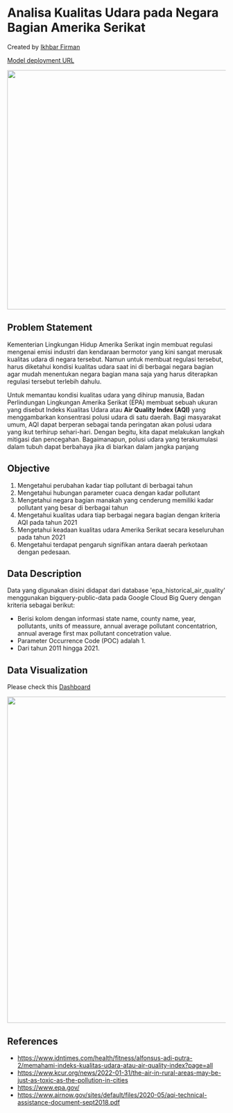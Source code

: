 # Analisa Kualitas Udara pada Negara Bagian Amerika Serikat

Created by [Ikhbar Firman](https://github.com/ikhbarfirman)

[Model deployment URL](https://frontend-ikhbarp2ml2.herokuapp.com/)

<div align="center">
  <p>
    <a align="center">
      <img width="550" src="https://camo.githubusercontent.com/45ee38bc4f423575c307dd3e769a97276ef2c02fa6c8c809b847351860f09da4/68747470733a2f2f75706c6f61642e77696b696d656469612e6f72672f77696b6970656469612f636f6d6d6f6e732f7468756d622f312f31342f4169725f506f6c6c7574696f6e2d436175736573253236456666656374732e7376672f3130353270782d4169725f506f6c6c7574696f6e2d436175736573253236456666656374732e7376672e706e67"></a>
  </p>
</div>  

## Problem Statement

Kementerian Lingkungan Hidup Amerika Serikat ingin membuat regulasi mengenai emisi industri dan kendaraan bermotor yang kini sangat merusak kualitas udara di negara tersebut. Namun untuk membuat regulasi tersebut, harus diketahui kondisi kualitas udara saat ini di berbagai negara bagian agar mudah menentukan negara bagian mana saja yang harus diterapkan regulasi tersebut terlebih dahulu.

Untuk memantau kondisi kualitas udara yang dihirup manusia, Badan Perlindungan Lingkungan Amerika Serikat (EPA) membuat sebuah ukuran yang disebut Indeks Kualitas Udara atau **Air Quality Index (AQI)** yang menggambarkan konsentrasi polusi udara di satu daerah. Bagi masyarakat umum, AQI dapat berperan sebagai tanda peringatan akan polusi udara yang ikut terhirup sehari-hari. Dengan begitu, kita dapat melakukan langkah mitigasi dan pencegahan. Bagaimanapun, polusi udara yang terakumulasi dalam tubuh dapat berbahaya jika di biarkan dalam jangka panjang

## Objective
1. Mengetahui perubahan kadar tiap pollutant di berbagai tahun
2. Mengetahui hubungan parameter cuaca dengan kadar pollutant
3. Mengetahui negara bagian manakah yang cenderung memiliki kadar pollutant yang besar di berbagai tahun
4. Mengetahui kualitas udara tiap berbagai negara bagian dengan kriteria AQI pada tahun 2021
5. Mengetahui keadaan kualitas udara Amerika Serikat secara keseluruhan pada tahun 2021
6. Mengetahui terdapat pengaruh signifikan antara daerah perkotaan dengan pedesaan.

## Data Description
Data yang digunakan disini didapat dari database 'epa_historical_air_quality' menggunakan bigquery-public-data pada Google Cloud Big Query dengan kriteria sebagai berikut:

- Berisi kolom dengan informasi state name, county name, year, pollutants, units of meassure, annual average pollutant concentatrion, annual average first max pollutant concetration value.
- Parameter Occurrence Code (POC) adalah 1.
- Dari tahun 2011 hingga 2021.

## Data Visualization
Please check this [Dashboard](https://frontend-ikhbarp2ml2.herokuapp.com/)
<div align="center">
<img src = "https://user-images.githubusercontent.com/108855393/195713621-308ab0c1-3d8c-4093-9d4d-c71491d25bfa.png" width = 750\>
</div>

## References
- https://www.idntimes.com/health/fitness/alfonsus-adi-putra-2/memahami-indeks-kualitas-udara-atau-air-quality-index?page=all
- https://www.kcur.org/news/2022-01-31/the-air-in-rural-areas-may-be-just-as-toxic-as-the-pollution-in-cities
- https://www.epa.gov/
- https://www.airnow.gov/sites/default/files/2020-05/aqi-technical-assistance-document-sept2018.pdf
